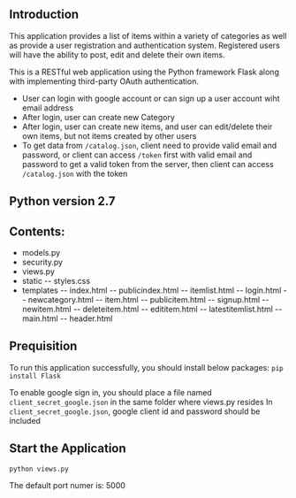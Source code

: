 ## Introduction

This application provides a list of items within a variety of categories as well as provide a user registration and authentication system. Registered users will have the ability to post, edit and delete their own items.

This is a RESTful web application using the Python framework Flask along with implementing third-party OAuth authentication.

- User can login with google account or can sign up a user account wiht email address
- After login, user can create new Category
- After login, user can create new items, and user can edit/delete their own items, but not items created by other users 
- To get data from `/catalog.json`, client need to provide valid email and password, or client can access `/token` first with valid email and password to get a valid token from the server, then client can access `/catalog.json` with the token 

## Python version 2.7

## Contents:
- models.py
- security.py
- views.py
- static
	-- styles.css
- templates
	-- index.html
	-- publicindex.html
	-- itemlist.html
	-- login.html
	-- newcategory.html
	-- item.html
	-- publicitem.html
	-- signup.html
	-- newitem.html
	-- deleteitem.html
	-- edititem.html
	-- latestitemlist.html
	-- main.html
	-- header.html
	

## Prequisition
To run this application successfully, you should install below packages:
`pip install Flask`

To enable google sign in, you should place a file named `client_secret_google.json` in the same folder where views.py resides
In `client_secret_google.json`, google client id and password should be included



## Start the Application
`python views.py`

The default port numer is: 5000



